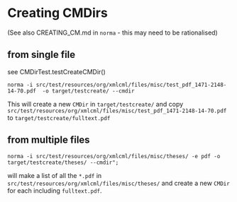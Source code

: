 # Creating CMDirs

(See also CREATING_CM.md in `norma` - this may need to be rationalised)

## from single file

see CMDirTest.testCreateCMDir()

```
norma -i src/test/resources/org/xmlcml/files/misc/test_pdf_1471-2148-14-70.pdf  -o target/testcreate/ --cmdir
```
This will create a new `CMDir` in ```target/testcreate/``` and copy ```src/test/resources/org/xmlcml/files/misc/test_pdf_1471-2148-14-70.pdf``` to ```target/testcreate/fulltext.pdf```

## from multiple files

```
norma -i src/test/resources/org/xmlcml/files/misc/theses/ -e pdf -o target/testcreate/theses/ --cmdir";
```
will make a list of all the ```*.pdf``` in ```src/test/resources/org/xmlcml/files/misc/theses/``` and
create a new ```CMDir``` for each including ```fulltext.pdf```.



